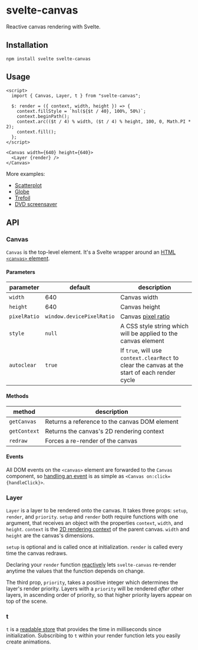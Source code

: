 # svelte-canvas

Reactive canvas rendering with Svelte.

## Installation

`npm install svelte svelte-canvas`

## Usage

```
<script>
  import { Canvas, Layer, t } from "svelte-canvas";

  $: render = ({ context, width, height }) => {
    context.fillStyle = `hsl(${$t / 40}, 100%, 50%)`;
    context.beginPath();
    context.arc(($t / 4) % width, ($t / 4) % height, 100, 0, Math.PI * 2);
    context.fill();
  };
</script>

<Canvas width={640} height={640}>
  <Layer {render} />
</Canvas>
```

More examples:

- [Scatterplot](https://svelte.dev/repl/8265c051bf754f8aba6f5d6ed9d0d74f)
- [Globe](https://svelte.dev/repl/b0c3901c51cd49f1a2f337f731942269)
- [Trefoil](https://svelte.dev/repl/44d1eb4677e2421ab20a584ca8a0a934)
- [DVD screensaver](https://svelte.dev/repl/34d79dea30b8428590b8cb76221ca1d4)

## API

### Canvas

`Canvas` is the top-level element. It's a Svelte wrapper around an [HTML `<canvas>` element](https://developer.mozilla.org/en-US/docs/Web/HTML/Element/canvas).

#### Parameters

| parameter    | default                   | description                                                                                             |
| ------------ | ------------------------- | ------------------------------------------------------------------------------------------------------- |
| `width`      | 640                       | Canvas width                                                                                            |
| `height`     | 640                       | Canvas height                                                                                           |
| `pixelRatio` | `window.devicePixelRatio` | Canvas [pixel ratio](https://developer.mozilla.org/en-US/docs/Web/API/Window/devicePixelRatio#Examples) |
| `style`      | `null`                    | A CSS style string which will be applied to the canvas element                                          |
| `autoclear`  | `true`                    | If `true`, will use `context.clearRect` to clear the canvas at the start of each render cycle           |

#### Methods

| method       | description                                   |
| ------------ | --------------------------------------------- |
| `getCanvas`  | Returns a reference to the canvas DOM element |
| `getContext` | Returns the canvas's 2D rendering context     |
| `redraw`     | Forces a re-render of the canvas              |

#### Events

All DOM events on the `<canvas>` element are forwarded to the `Canvas` component, so [handling an event](https://svelte.dev/docs#Element_directives) is as simple as `<Canvas on:click={handleClick}>`.

### Layer

`Layer` is a layer to be rendered onto the canvas. It takes three props: `setup`, `render`, and `priority`. `setup` and `render` both require functions with one argument, that receives an object with the properties `context`, `width`, and `height`. `context` is the [2D rendering context](https://developer.mozilla.org/en-US/docs/Web/API/CanvasRenderingContext2D) of the parent canvas. `width` and `height` are the canvas's dimensions.

`setup` is optional and is called once at initialization. `render` is called every time the canvas redraws.

Declaring your `render` function [reactively](https://svelte.dev/docs#3_$_marks_a_statement_as_reactive) lets `svelte-canvas` re-render anytime the values that the function depends on change.

The third prop, `priority`, takes a positive integer which determines the layer's render priority. Layers with a `priority` will be rendered _after_ other layers, in ascending order of priority, so that higher priority layers appear on top of the scene.

### t

`t` is a [readable store](https://svelte.dev/docs#readable) that provides the time in milliseconds since initialization. Subscribing to `t` within your render function lets you easily create animations.
